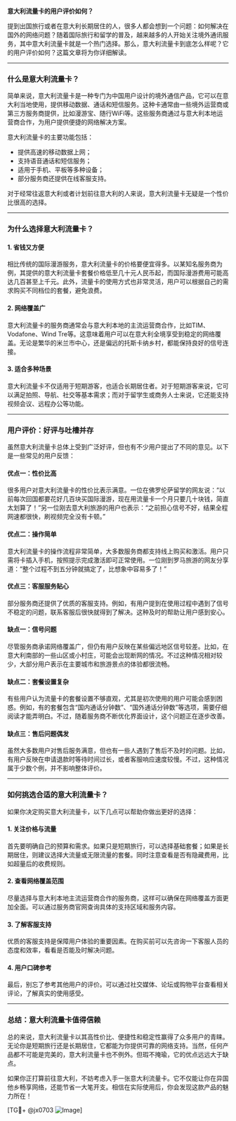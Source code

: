 **意大利流量卡的用户评价如何？**

提到出国旅行或者在意大利长期居住的人，很多人都会想到一个问题：如何解决在国外的网络问题？随着国际旅行和留学的普及，越来越多的人开始关注境外通讯服务，其中意大利流量卡就是一个热门选择。那么，意大利流量卡到底怎么样呢？它的用户评价如何？这篇文章将为你详细解读。

---

### **什么是意大利流量卡？**

简单来说，意大利流量卡是一种专门为中国用户设计的境外通信产品，它可以在意大利当地使用，提供移动数据、通话和短信服务。这种卡通常由一些境外运营商或第三方服务商提供，比如漫游宝、随行WiFi等。这些服务商通过与意大利本地运营商合作，为用户提供便捷的网络解决方案。

意大利流量卡的主要功能包括：
- 提供高速的移动数据上网；
- 支持语音通话和短信服务；
- 适用于手机、平板等多种设备；
- 部分服务商还提供在线客服支持。

对于经常往返意大利或者计划前往意大利的人来说，意大利流量卡无疑是一个性价比很高的选择。

---

### **为什么选择意大利流量卡？**

#### **1. 省钱又方便**
相比传统的国际漫游服务，意大利流量卡的价格要便宜得多。以某知名服务商为例，其提供的意大利流量卡套餐价格低至几十元人民币起，而国际漫游费用可能高达几百甚至上千元。此外，流量卡的使用方式也非常灵活，用户可以根据自己的需求购买不同档位的套餐，避免浪费。

#### **2. 网络覆盖广**
意大利流量卡的服务商通常会与意大利本地的主流运营商合作，比如TIM、Vodafone、Wind Tre等。这意味着用户可以在意大利全境享受到稳定的网络覆盖。无论是繁华的米兰市中心，还是偏远的托斯卡纳乡村，都能保持良好的信号连接。

#### **3. 适合多种场景**
意大利流量卡不仅适用于短期游客，也适合长期居住者。对于短期游客来说，它可以满足拍照、导航、社交等基本需求；而对于留学生或商务人士来说，它还能支持视频会议、远程办公等功能。

---

### **用户评价：好评与吐槽并存**

虽然意大利流量卡总体上受到广泛好评，但也有不少用户提出了不同的意见。以下是一些常见的用户反馈：

#### **优点一：性价比高**
很多用户对意大利流量卡的性价比表示满意。一位在佛罗伦萨留学的网友说：“以前每次回国都要花好几百块买国际漫游，现在用流量卡一个月只要几十块钱，简直太划算了！”另一位刚去意大利旅游的用户也表示：“之前担心信号不好，结果全程网速都很快，刷视频完全没有卡顿。”

#### **优点二：操作简单**
意大利流量卡的操作流程非常简单，大多数服务商都支持线上购买和激活。用户只需将卡插入手机，按照提示完成激活即可正常使用。一位刚到罗马旅游的网友分享道：“整个过程不到五分钟就搞定了，比想象中容易多了！”

#### **优点三：客服服务贴心**
部分服务商还提供了优质的客服支持。例如，有用户提到在使用过程中遇到了信号不稳定的问题，联系客服后很快就得到了解决。这种及时的帮助让用户感到安心。

#### **缺点一：信号问题**
尽管服务商承诺网络覆盖广，但仍有用户反映在某些偏远地区信号较差。比如，在意大利南部的一些山区或小村庄，可能会出现断网的情况。不过这种情况相对较少，大部分用户表示在主要城市和旅游景点的体验都很流畅。

#### **缺点二：套餐设置复杂**
有些用户认为流量卡的套餐设置不够直观，尤其是初次使用的用户可能会感到困惑。例如，有的套餐包含“国内通话分钟数”、“国外通话分钟数”等选项，需要仔细阅读才能弄明白。不过，随着服务商不断优化界面设计，这个问题正在逐步改善。

#### **缺点三：售后问题偶发**
虽然大多数用户对售后服务满意，但也有一些人遇到了售后不及时的问题。比如，有用户反映在申请退款时等待时间过长，或者客服响应速度较慢。不过，这种情况属于少数个例，并不影响整体评价。

---

### **如何挑选合适的意大利流量卡？**

如果你决定购买意大利流量卡，以下几点可以帮助你做出更好的选择：

#### **1. 关注价格与流量**
首先要明确自己的预算和需求。如果只是短期旅行，可以选择基础套餐；如果是长期居住，则建议选择大流量或无限流量的套餐。同时注意查看是否有隐藏费用，比如超量后的收费规则。

#### **2. 查看网络覆盖范围**
尽量选择与意大利本地主流运营商合作的服务商，这样可以确保在网络覆盖方面更加全面。可以通过服务商官网查询具体的支持区域和服务内容。

#### **3. 了解客服支持**
优质的客服支持是保障用户体验的重要因素。在购买前可以先咨询一下客服人员的态度和效率，看看是否能及时解决问题。

#### **4. 用户口碑参考**
最后，别忘了参考其他用户的评价。可以通过社交媒体、论坛或购物平台查看相关评论，了解真实的使用感受。

---

### **总结：意大利流量卡值得信赖**

总的来说，意大利流量卡以其高性价比、便捷性和稳定性赢得了众多用户的青睐。无论你是短期旅行还是长期居住，它都能为你提供可靠的网络支持。当然，任何产品都不可能是完美的，意大利流量卡也不例外。但瑕不掩瑜，它的优点远远大于缺点。

如果你正打算前往意大利，不妨考虑入手一张意大利流量卡。它不仅能让你在异国他乡畅享网络，还能节省一大笔开支。相信在实际使用后，你会发现这款产品的魅力所在！

[TG💪+ @jx0703 ![Image](https://github.com/user-attachments/assets/dbca1d08-cadb-493c-b0ec-ad6f7a83f270)]